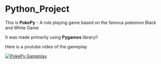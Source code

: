 # Python_Project
This is **PokePy** - A role playing game based on the famous pokemon Black and White Game
  
It was made primarily using **Pygames** library!!  
  
Here is a youtube video of the gameplay    
  
[![PokePy Gameplay](https://img.youtube.com/vi/zItLvwqQKpI/0.jpg)](https://www.youtube.com/watch?v=zItLvwqQKpI "PokePy Gameplay")
